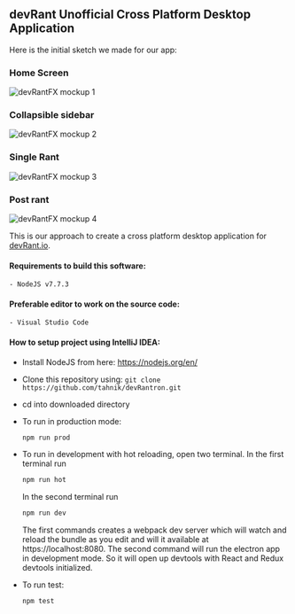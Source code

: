 ## devRant Unofficial Cross Platform Desktop Application

Here is the initial sketch we made for our app:
### Home Screen
![devRantFX mockup 1](http://imgur.com/tWUzRO5)
### Collapsible sidebar
![devRantFX mockup 2](http://imgur.com/tlLhm0t)
### Single Rant
![devRantFX mockup 3](http://imgur.com/V2gpdae)
### Post rant
![devRantFX mockup 4](http://imgur.com/hF9STj7)

This is our approach to create a cross platform desktop application for [devRant.io].

#### Requirements to build this software:
    - NodeJS v7.7.3
#### Preferable editor to work on the source code:
    - Visual Studio Code
    
#### How to setup project using IntelliJ IDEA:
- Install NodeJS from here: https://nodejs.org/en/
- Clone this repository using:
    `git clone https://github.com/tahnik/devRantron.git`
- cd into downloaded directory
- To run in production mode:

    ```bash
    npm run prod
    ```

- To run in development with hot reloading, open two terminal.
In the first terminal run 

    ```bash
    npm run hot
    ```
    
    In the second terminal run 
    
    ```bash
    npm run dev
    ```
    
    The first commands creates a webpack dev server which will watch and reload the bundle as you edit and will it available at https://localhost:8080.
    The second command will run the electron app in development mode. So it will open up devtools with React and Redux devtools initialized.
- To run test:

    ```bash
    npm test
    ```

[devRant.io]: <http://devrant.io>